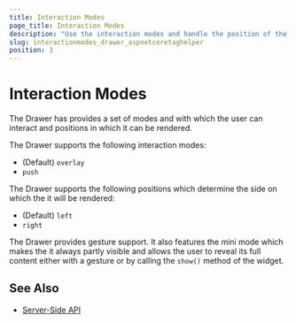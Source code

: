 ```yaml
---
title: Interaction Modes
page_title: Interaction Modes
description: "Use the interaction modes and handle the position of the Telerik UI Drawer TagHelper for ASP.NET Core (MVC 6 or ASP.NET Core MVC)."
slug: interactionmodes_drawer_aspnetcoretaghelper
position: 3
---
```


# Interaction Modes

The Drawer has provides a set of modes and with which the user can interact and positions in which it can be rendered.

The Drawer supports the following interaction modes:
* (Default) `overlay`
* `push`

The Drawer supports the following positions which determine the side on which the it will be rendered:
* (Default) `left`
* `right`

The Drawer provides gesture support. It also features the mini mode which makes the it always partly visible and allows the user to reveal its full content either with a gesture or by calling the `show()` method of the widget.

## See Also

* [Server-Side API](/api/drawer)
